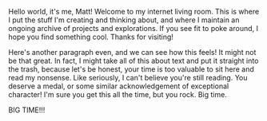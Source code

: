 Hello world, it's me, Matt! Welcome to my internet living room.
This is where I put the stuff I'm creating and thinking about, and where I maintain an ongoing archive of projects and explorations.
If you see fit to poke around, I hope you find something cool. Thanks for visiting!

Here's another paragraph even, and we can see how this feels! It might not be that great. In fact, I might take all of this about text and put it straight into the trash, because let's be honest, your time is too valuable to sit here and read my nonsense. Like seriously, I can't believe you're still reading. You deserve a medal, or some similar acknowledgement of exceptional character! I'm sure you get this all the time, but you rock. Big time.

BIG TIME!!!